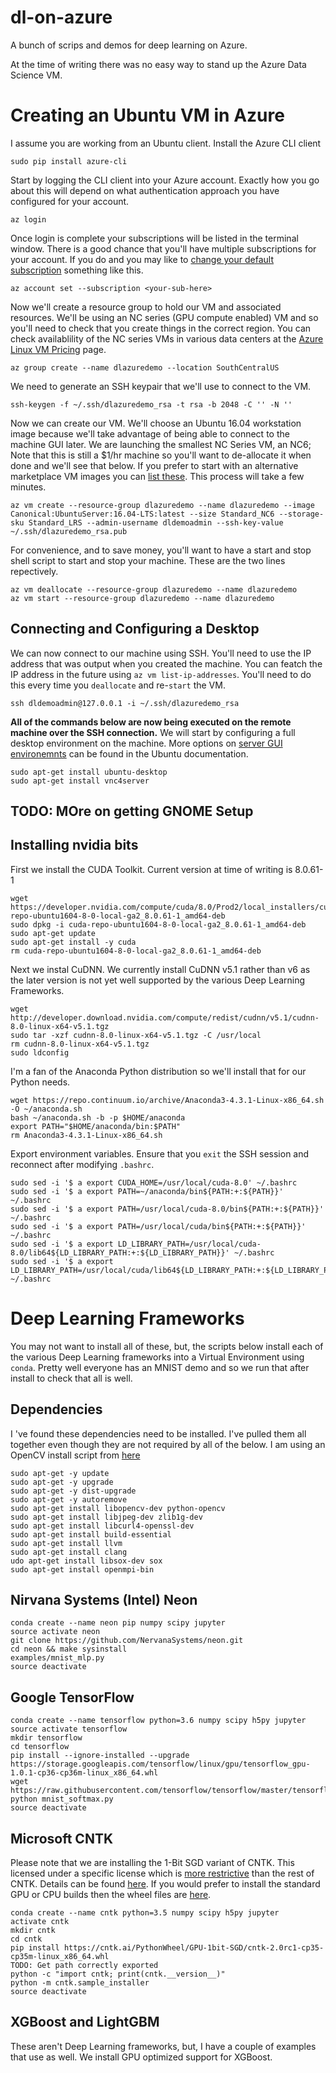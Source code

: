 # dl-on-azure
A bunch of scrips and demos for deep learning on Azure.

At the time of writing there was no easy way to stand up the Azure Data Science VM.


# Creating an Ubuntu VM in Azure
I assume you are working from an Ubuntu client. Install the Azure CLI client
```
sudo pip install azure-cli
```

Start by logging the CLI client into your Azure account. Exactly how you go about this will depend on what authentication approach you have configured for your account.
```
az login
```

Once login is complete your subscriptions will be listed in the terminal window. There is a good chance that you'll have multiple subscriptions for your account. If you do and you may like to [change your default subscription](https://docs.microsoft.com/en-us/cli/azure/manage-azure-subscriptions-azure-cli) something like this.
```
az account set --subscription <your-sub-here>
```
Now we'll create a resource group to hold our VM and associated resources. We'll be using an NC series (GPU compute enabled) VM and so you'll need to check that you create things in the correct region. You can check availablility of the NC series VMs in various data centers at the [Azure Linux VM Pricing](https://azure.microsoft.com/pricing/details/virtual-machines/linux/) page.
```
az group create --name dlazuredemo --location SouthCentralUS
```

We need to generate an SSH keypair that we'll use to connect to the VM. 
```
ssh-keygen -f ~/.ssh/dlazuredemo_rsa -t rsa -b 2048 -C '' -N ''
```

Now we can create our VM. We'll choose an Ubuntu 16.04 workstation image because we'll take advantage of being able to connect to the machine GUI later. We are launching the smallest NC Series VM, an NC6; Note that this is still a $1/hr machine so you'll want to de-allocate it when done and we'll see that below. If you prefer to start with an alternative marketplace VM images you can [list these](https://docs.microsoft.com/en-us/azure/virtual-machines/linux/cli-ps-findimage). This process will take a few minutes.
```
az vm create --resource-group dlazuredemo --name dlazuredemo --image Canonical:UbuntuServer:16.04-LTS:latest --size Standard_NC6 --storage-sku Standard_LRS --admin-username dldemoadmin --ssh-key-value ~/.ssh/dlazuredemo_rsa.pub
```

For convenience, and to save money, you'll want to have a start and stop shell script to start and stop your machine. These are the two lines repectively.
```
az vm deallocate --resource-group dlazuredemo --name dlazuredemo
az vm start --resource-group dlazuredemo --name dlazuredemo
```

## Connecting and Configuring a Desktop
We can now connect to our machine using SSH. You'll need to use the IP address that was output when you created the machine. You can featch the IP address in the future using `az vm list-ip-addresses`. You'll need to do this every time you `deallocate` and re-`start` the VM.
```
ssh dldemoadmin@127.0.0.1 -i ~/.ssh/dlazuredemo_rsa
```
**All of the commands below are now being executed on the remote machine over the SSH connection.**
We will start by configuring a full desktop environment on the machine. More options on [server GUI environemnts](https://help.ubuntu.com/community/ServerGUI) can be found in the Ubuntu documentation.
```
sudo apt-get install ubuntu-desktop
sudo apt-get install vnc4server
```

## TODO: MOre on getting GNOME Setup


## Installing nvidia bits
First we install the CUDA Toolkit. Current version at time of writing is 8.0.61-1
```
wget https://developer.nvidia.com/compute/cuda/8.0/Prod2/local_installers/cuda-repo-ubuntu1604-8-0-local-ga2_8.0.61-1_amd64-deb
sudo dpkg -i cuda-repo-ubuntu1604-8-0-local-ga2_8.0.61-1_amd64-deb
sudo apt-get update
sudo apt-get install -y cuda
rm cuda-repo-ubuntu1604-8-0-local-ga2_8.0.61-1_amd64-deb
```

Next we instal CuDNN. We currently install CuDNN v5.1 rather than v6 as the later version is not yet well supported by the various Deep Learning Frameworks.
```
wget http://developer.download.nvidia.com/compute/redist/cudnn/v5.1/cudnn-8.0-linux-x64-v5.1.tgz
sudo tar -xzf cudnn-8.0-linux-x64-v5.1.tgz -C /usr/local
rm cudnn-8.0-linux-x64-v5.1.tgz
sudo ldconfig
```

I'm a fan of the Anaconda Python distribution so we'll install that for our Python needs.
```
wget https://repo.continuum.io/archive/Anaconda3-4.3.1-Linux-x86_64.sh -O ~/anaconda.sh
bash ~/anaconda.sh -b -p $HOME/anaconda
export PATH="$HOME/anaconda/bin:$PATH"
rm Anaconda3-4.3.1-Linux-x86_64.sh
```

Export environment variables. Ensure that you `exit` the SSH session and reconnect after modifying `.bashrc`.
```
sudo sed -i '$ a export CUDA_HOME=/usr/local/cuda-8.0' ~/.bashrc 
sudo sed -i '$ a export PATH=~/anaconda/bin${PATH:+:${PATH}}' ~/.bashrc
sudo sed -i '$ a export PATH=/usr/local/cuda-8.0/bin${PATH:+:${PATH}}' ~/.bashrc
sudo sed -i '$ a export PATH=/usr/local/cuda/bin${PATH:+:${PATH}}' ~/.bashrc  
sudo sed -i '$ a export LD_LIBRARY_PATH=/usr/local/cuda-8.0/lib64${LD_LIBRARY_PATH:+:${LD_LIBRARY_PATH}}' ~/.bashrc 
sudo sed -i '$ a export LD_LIBRARY_PATH=/usr/local/cuda/lib64${LD_LIBRARY_PATH:+:${LD_LIBRARY_PATH}}' ~/.bashrc 
```

# Deep Learning Frameworks
You may not want to install all of these, but, the scripts below install each of the various Deep Learning frameworks into a Virtual Environment using `conda`. Pretty well everyone has an MNIST demo and so we run that after install to check that all is well.

## Dependencies
I 've found these dependencies need to be installed. I've pulled them all together even though they are not required by all of the below. I am using an OpenCV install script from [here](http://milq.github.io/install-opencv-ubuntu-debian/)
```
sudo apt-get -y update
sudo apt-get -y upgrade
sudo apt-get -y dist-upgrade
sudo apt-get -y autoremove
sudo apt-get install libopencv-dev python-opencv
sudo apt-get install libjpeg-dev zlib1g-dev
sudo apt-get install libcurl4-openssl-dev
sudo apt-get install build-essential
sudo apt-get install llvm
sudo apt-get install clang
udo apt-get install libsox-dev sox
sudo apt-get install openmpi-bin
```

## Nirvana Systems (Intel) Neon
```
conda create --name neon pip numpy scipy jupyter
source activate neon
git clone https://github.com/NervanaSystems/neon.git
cd neon && make sysinstall
examples/mnist_mlp.py
source deactivate   
``` 
## Google TensorFlow
```
conda create --name tensorflow python=3.6 numpy scipy h5py jupyter
source activate tensorflow
mkdir tensorflow
cd tensorflow
pip install --ignore-installed --upgrade https://storage.googleapis.com/tensorflow/linux/gpu/tensorflow_gpu-1.0.1-cp36-cp36m-linux_x86_64.whl
wget https://raw.githubusercontent.com/tensorflow/tensorflow/master/tensorflow/examples/tutorials/mnist/mnist_softmax.py
python mnist_softmax.py
source deactivate
```

## Microsoft CNTK
Please note that we are installing the 1-Bit SGD variant of CNTK. This licensed under a specific license which is [more restrictive](https://github.com/Microsoft/CNTK/wiki/Enabling-1bit-SGD#license-difference-between-cntk-and-1bit-sgd) than the rest of CNTK. Details can be found [here](https://github.com/Microsoft/CNTK/wiki/Enabling-1bit-SGD). If you would prefer to install the standard GPU or CPU builds then the wheel files are [here](https://github.com/Microsoft/CNTK/wiki/Setup-Linux-Python).
```
conda create --name cntk python=3.5 numpy scipy h5py jupyter
activate cntk
mkdir cntk
cd cntk
pip install https://cntk.ai/PythonWheel/GPU-1bit-SGD/cntk-2.0rc1-cp35-cp35m-linux_x86_64.whl
TODO: Get path correctly exported
python -c "import cntk; print(cntk.__version__)"
python -m cntk.sample_installer
source deactivate
```

## XGBoost and LightGBM
These aren't Deep Learning frameworks, but, I have a couple of examples that use as well. We install GPU optimized support for XGBoost. 